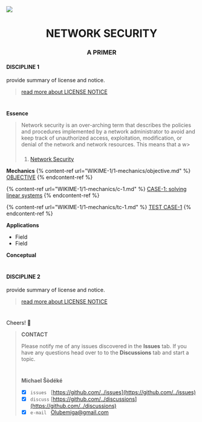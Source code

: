 <!--
[ file: README.md ] =======================================================================

[ description     ] -----------------------------------------------------------------------

	text file containing blah..

[ explanation     ] -----------------------------------------------------------------------

	the purpose of this text file is to blah..
-->

<!--banner: [1920 x 620]-->
<img src="https://www.littlesun365.com/assets/uploads/1920x620/2018030709120852305.jpg"/>
<h1 align="center"> NETWORK SECURITY </h1>
<h3 align="center"> A PRIMER </h2>

<!--discipline-1-->
#### DISCIPLINE 1
provide summary of license and notice.
> [read more about LICENSE NOTICE](WIKIME/0-license-notice/README.md)
#

**Essence**

> Network security is an over-arching term that describes the policies and procedures implemented by a network administrator to avoid and keep track of unauthorized access, exploitation, modification, or denial of the network and network resources. This means that a w>
>
> ###
>
> 1. [Network Security](https://www.techopedia.com/definition/24783/network-security)

**Mechanics**
{% content-ref url="WIKIME-1/1-mechanics/objective.md" %}
[OBJECTIVE](WIKIME-1/1-mechanics/objective.md)
{% endcontent-ref %}

{% content-ref url="WIKIME-1/1-mechanics/c-1.md" %}
[CASE-1: solving linear systems](WIKIME-1/1-mechanics/c-1.md)
{% endcontent-ref %}

{% content-ref url="WIKIME-1/1-mechanics/tc-1.md" %}
[TEST CASE-1](WIKIME-1/1-mechanics/tc-1.md)
{% endcontent-ref %}

**Applications**

* Field
* Field

**Conceptual**

#

<!--discipline-2-->
#### DISCIPLINE 2
provide summary of license and notice.
> [read more about LICENSE NOTICE](WIKIME/0-license-notice/README.md)
#

<!--contact-->
Cheers! 👋
> **CONTACT**
>
> Please notify me of any issues discovered in the **Issues** tab. If you have any questions head over to
> to the **Discussions** tab and start a topic.
> #
> **Michael Šòdéké**
> - [X] `issues ` [https://github.com/../issues](https://github.com/../issues)
> - [X] `discuss` [https://github.com/../discussions](https://github.com/../discussions)
> - [X] `e-mail ` Olubemiga@gmail.com
